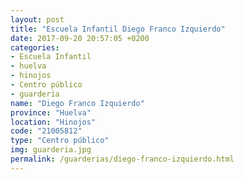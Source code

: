 ```yaml
---
layout: post
title: "Escuela Infantil Diego Franco Izquierdo"
date: 2017-09-20 20:57:05 +0200
categories:
- Escuela Infantil
- huelva
- hinojos
- Centro público
- guarderia
name: "Diego Franco Izquierdo"
province: "Huelva"
location: "Hinojos"
code: "21005812"
type: "Centro público"
img: guarderia.jpg
permalink: /guarderias/diego-franco-izquierdo.html
---
```

